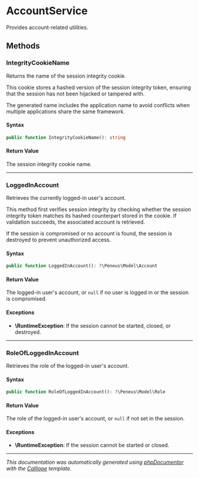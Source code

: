 # AccountService

Provides account-related utilities.

## Methods

### IntegrityCookieName

Returns the name of the session integrity cookie.

This cookie stores a hashed version of the session integrity token,
ensuring that the session has not been hijacked or tampered with.

The generated name includes the application name to avoid conflicts
when multiple applications share the same framework.

#### Syntax

```php
public function IntegrityCookieName(): string
```

#### Return Value

The session integrity cookie name.

---

### LoggedInAccount

Retrieves the currently logged-in user's account.

This method first verifies session integrity by checking whether the
session integrity token matches its hashed counterpart stored in the
cookie. If validation succeeds, the associated account is retrieved.

If the session is compromised or no account is found, the session
is destroyed to prevent unauthorized access.

#### Syntax

```php
public function LoggedInAccount(): ?\Peneus\Model\Account
```

#### Return Value

The logged-in user's account, or `null` if no user is logged in or the session is compromised.

#### Exceptions

- **\RuntimeException**: If the session cannot be started, closed, or destroyed.

---

### RoleOfLoggedInAccount

Retrieves the role of the logged-in user's account.

#### Syntax

```php
public function RoleOfLoggedInAccount(): ?\Peneus\Model\Role
```

#### Return Value

The role of the logged-in user's account, or `null` if not set in the session.

#### Exceptions

- **\RuntimeException**: If the session cannot be started or closed.

---

*This documentation was automatically generated using [phpDocumentor](http://www.phpdoc.org/) with the [Calliope](https://github.com/DaphneWebFramework/Calliope) template.*
